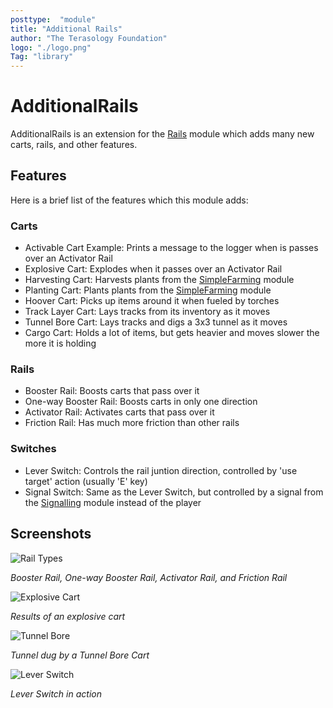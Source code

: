 ```yaml
---
posttype:  "module"  
title: "Additional Rails"
author: "The Terasology Foundation"
logo: "./logo.png"
Tag: "library"
---
```

# AdditionalRails

AdditionalRails is an extension for the [Rails](https://github.com/Terasology/Rails) module which adds many new carts, rails, and other features.

## Features

Here is a brief list of the features which this module adds:

### Carts
- Activable Cart Example: Prints a message to the logger when is passes over an Activator Rail
- Explosive Cart: Explodes when it passes over an Activator Rail
- Harvesting Cart: Harvests plants from the [SimpleFarming](https://github.com/Terasology/SimpleFarming) module
- Planting Cart: Plants plants from the [SimpleFarming](https://github.com/Terasology/SimpleFarming) module
- Hoover Cart: Picks up items around it when fueled by torches
- Track Layer Cart: Lays tracks from its inventory as it moves
- Tunnel Bore Cart: Lays tracks and digs a 3x3 tunnel as it moves
- Cargo Cart: Holds a lot of items, but gets heavier and moves slower the more it is holding

### Rails
- Booster Rail: Boosts carts that pass over it
- One-way Booster Rail: Boosts carts in only one direction
- Activator Rail: Activates carts that pass over it
- Friction Rail: Has much more friction than other rails

### Switches
- Lever Switch: Controls the rail juntion direction, controlled by 'use target' action (usually 'E' key)
- Signal Switch: Same as the Lever Switch, but controlled by a signal from the [Signalling](https://github.com/Terasology/Signalling) module instead of the player

## Screenshots

![Rail Types](screenshots/railtypes.png)

_Booster Rail, One-way Booster Rail, Activator Rail, and Friction Rail_

![Explosive Cart](screenshots/expcart.png)

_Results of an explosive cart_

![Tunnel Bore](screenshots/tunnel.png)

_Tunnel dug by a Tunnel Bore Cart_

![Lever Switch](screenshots/switch.png)

_Lever Switch in action_

